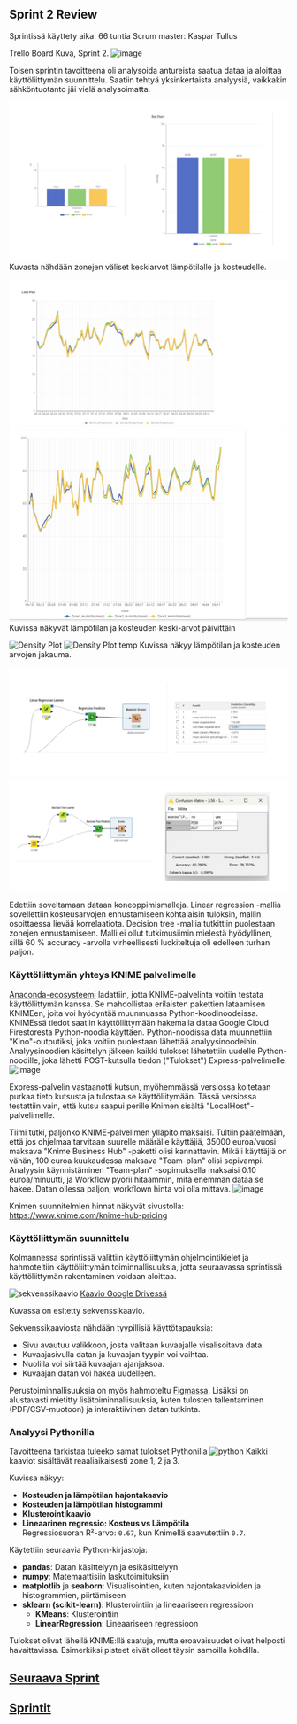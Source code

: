 ## Sprint 2 Review

Sprintissä käyttety aika: 66 tuntia
Scrum master: Kaspar Tullus

Trello Board Kuva, Sprint 2. 
![image](https://github.com/user-attachments/assets/c2b596e2-13da-41ac-a4f7-a710ce17b364)

Toisen sprintin tavoitteena oli analysoida antureista saatua dataa ja aloittaa käyttöliittymän suunnittelu. Saatiin tehtyä yksinkertaista analyysiä, vaikkakin sähköntuotanto jäi vielä analysoimatta.

![image](Images/averages.png)
Kuvasta nähdään zonejen väliset keskiarvot lämpötilalle ja kosteudelle.

![image](Images/temp_curve.png)
![image](Images/hum_curve.png)
Kuvissa näkyvät lämpötilan ja kosteuden keski-arvot päivittäin

![Density Plot](https://github.com/user-attachments/assets/9440ac9a-f96b-45c9-8cb5-bb97341607e4)
![Density Plot temp](https://github.com/user-attachments/assets/8ab40016-cce4-4957-a425-a1f120ee19be)
Kuvissa näkyy lämpötilan ja kosteuden arvojen jakauma.

![image](Images/linear_reg.png)
![image](Images/dec_tree.png)

Edettiin soveltamaan dataan koneoppimismalleja. Linear regression -mallia sovellettiin kosteusarvojen ennustamiseen kohtalaisin tuloksin, mallin osoittaessa lievää korrelaatiota. Decision tree -mallia tutkittiin puolestaan zonejen ennustamiseen. Malli ei ollut tutkimusiimin mielestä hyödyllinen, sillä 60 % accuracy -arvolla virheellisesti luokiteltuja oli edelleen turhan paljon.

### Käyttöliittymän yhteys KNIME palvelimelle

[Anaconda-ecosysteemi](https://www.anaconda.com/) ladattiin, jotta KNIME-palvelinta voitiin testata käyttöliittymän kanssa. Se mahdollistaa erilaisten pakettien lataamisen KNIMEen, joita voi hyödyntää muunmuassa Python-koodinoodeissa.
KNIMEssä tiedot saatiin käyttöliittymään hakemalla dataa Google Cloud Firestoresta Python-noodia käyttäen. Python-noodissa data muunnettiin "Kino"-outputiksi, joka voitiin puolestaan lähettää analyysinoodeihin. Analyysinoodien käsittelyn jälkeen kaikki tulokset lähetettiin uudelle Python-noodille, joka lähetti POST-kutsulla tiedon ("Tulokset") Express-palvelimelle.
![image](https://github.com/user-attachments/assets/7dca5373-7e99-4408-94a6-8cdc337431c7)

Express-palvelin vastaanotti kutsun, myöhemmässä versiossa koitetaan purkaa tieto kutsusta ja tulostaa se käyttöliitymään. Tässä versiossa testattiin vain, että kutsu saapui perille Knimen sisältä "LocalHost"-palvelimelle.

Tiimi tutki, paljonko KNIME-palvelimen ylläpito maksaisi. Tultiin päätelmään, että jos ohjelmaa tarvitaan suurelle määrälle käyttäjiä, 35000 euroa/vuosi maksava "Knime Business Hub" -paketti olisi kannattavin. Mikäli käyttäjiä on vähän, 100 euroa kuukaudessa maksava "Team-plan" olisi sopivampi. Analyysin käynnistäminen "Team-plan" -sopimuksella maksaisi 0.10 euroa/minuutti, ja Workflow pyörii hitaammin, mitä enemmän dataa se hakee. Datan ollessa paljon, workflown hinta voi olla mittava.
![image](https://github.com/user-attachments/assets/cb3c9b25-7e39-49c4-b030-08c9b80aee4c)

Knimen suunnitelmien hinnat näkyvät sivustolla: https://www.knime.com/knime-hub-pricing

### Käyttöliittymän suunnittelu

Kolmannessa sprintissä valittiin käyttöliittymän ohjelmointikielet ja hahmoteltiin käyttöliittymän toiminnallisuuksia, jotta seuraavassa sprintissä käyttöliittymän rakentaminen voidaan aloittaa.

![sekvenssikaavio](https://github.com/user-attachments/assets/a9c0e12d-5498-4e01-aaa3-ba6def6d308d)
[Kaavio Google Drivessä](https://drive.google.com/file/d/1e3WuuvXdpVepUh0KZqurkI0zXcseGpl1/view?usp=sharing)

Kuvassa on esitetty sekvenssikaavio.

Sekvenssikaaviosta nähdään tyypillisiä käyttötapauksia:

- Sivu avautuu valikkoon, josta valitaan kuvaajalle visalisoitava data.
- Kuvaajasivulla datan ja kuvaajan tyypin voi vaihtaa.
- Nuolilla voi siirtää kuvaajan ajanjaksoa.
- Kuvaajan datan voi hakea uudelleen.

Perustoiminnallisuuksia on myös hahmoteltu [Figmassa](https://www.figma.com/design/ErpZ9BRxzQFRhu7QXLLNyz/InnovaatioProju?node-id=0-1&t=mHdW0f2nfrnkuPJs-1).
Lisäksi on alustavasti mietitty lisätoiminnallisuuksia, kuten tulosten tallentaminen (PDF/CSV-muotoon) ja interaktiivinen datan tutkinta.

### Analyysi Pythonilla

Tavoitteena tarkistaa tuleeko samat tulokset Pythonilla
![python](https://github.com/user-attachments/assets/1be370b4-49f7-46cf-b5ec-dbd79037e440)
Kaikki kaaviot sisältävät reaaliaikaisesti zone 1, 2 ja 3.

Kuvissa näkyy:

- **Kosteuden ja lämpötilan hajontakaavio**
- **Kosteuden ja lämpötilan histogrammi**
- **Klusterointikaavio**
- **Lineaarinen regressio: Kosteus vs Lämpötila**  
  Regressiosuoran R²-arvo: `0.67`, kun Knimellä saavutettiin `0.7`.

Käytettiin seuraavia Python-kirjastoja:

- **pandas**: Datan käsittelyyn ja esikäsittelyyn
- **numpy**: Matemaattisiin laskutoimituksiin
- **matplotlib** ja **seaborn**: Visualisointien, kuten hajontakaavioiden ja histogrammien, piirtämiseen
- **sklearn (scikit-learn)**: Klusterointiin ja lineaariseen regressioon
  - **KMeans**: Klusterointiin
  - **LinearRegression**: Lineaariseen regressioon

Tulokset olivat lähellä KNIME:llä saatuja, mutta eroavaisuudet olivat helposti havaittavissa. Esimerkiksi pisteet eivät olleet täysin samoilla kohdilla.

## [Seuraava Sprint](SprintReview3.md)
## [Sprintit](SprintList.md)
